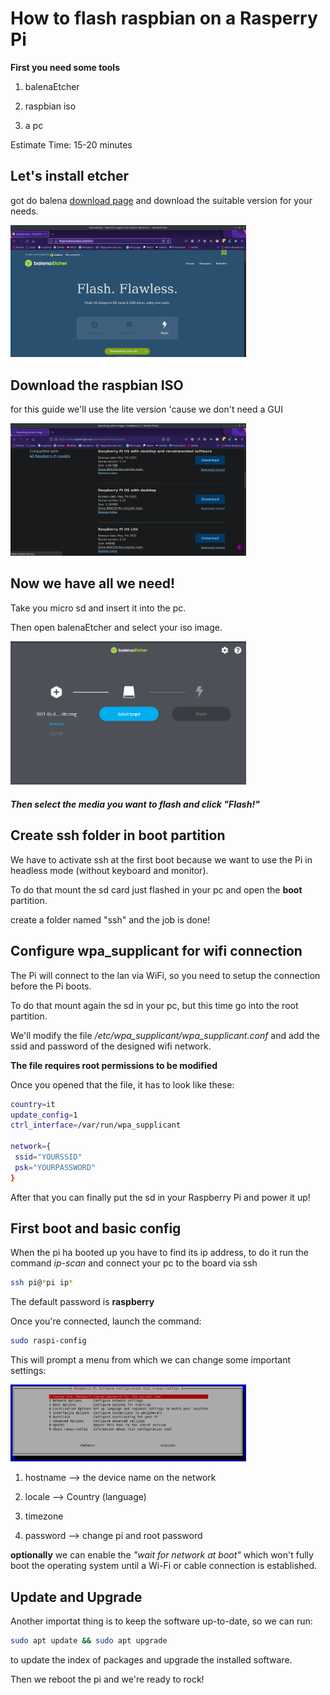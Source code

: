 # How to flash raspbian on a Rasperry Pi

**First you need some tools**

1. balenaEtcher

2. raspbian iso

3. a pc

Estimate Time: 15-20 minutes

## Let's install etcher

got do balena [download page](https://www.balena.io/etcher/) and download the
suitable version for your needs.

<img title="image" src="Screenshot_20211005_092258.png" alt="" width="377" data-align="center">

## Download the raspbian ISO

for this guide we'll use the lite version 'cause we don't need a GUI

<img title="image" src="Screenshot_20211005_092632.png" alt="" width="377" data-align="center">

## Now we have all we need!

Take you micro sd and insert it into the pc.

Then open balenaEtcher and select your iso image.

<img title="image" src="Screenshot_20211006_080927.png" alt="" width="377" data-align="center">

##### Then select the media you want to flash and click "Flash!"

## Create ssh folder in boot partition

We have to activate ssh at the first boot because we want to use the Pi in
headless mode (without keyboard and monitor).

To do that mount the sd card just flashed in your pc and open the **boot**
partition.

create a folder named "ssh" and the job is done!

## Configure wpa_supplicant for wifi connection

The Pi will connect to the lan via WiFi, so you need to setup the connection
before the Pi boots.

To do that mount again the sd in your pc, but this time go into the root
partition.

We'll modify the file _/etc/wpa_supplicant/wpa_supplicant.conf_ and add the ssid
and password of the designed wifi network.

**The file requires root permissions to be modified**

Once you opened that the file, it has to look like these:

```bash
country=it
update_config=1
ctrl_interface=/var/run/wpa_supplicant

network={
 ssid="YOURSSID"
 psk="YOURPASSWORD"
}
```

After that you can finally put the sd in your Raspberry Pi and power it up!

## First boot and basic config

When the pi ha booted up you have to find its ip address, to do it run the
command _ip-scan_ and connect your pc to the board via ssh

```bash
ssh pi@*pi ip*
```

The default password is **raspberry**

Once you're connected, launch the command:

```bash
sudo raspi-config
```

This will prompt a menu from which we can change some important settings:

<img title="image" src="https://github.com/filippo-ferrando/howToFlashARaspberry/blob/master/raspi-config_main.png" alt="" width="377" data-align="center">

1. hostname --> the device name on the network

2. locale --> Country (language)

3. timezone

4. password --> change pi and root password

**optionally** we can enable the _"wait for network at boot"_ which won't fully
boot the operating system until a Wi-Fi or cable connection is established.

## Update and Upgrade

Another importat thing is to keep the software up-to-date, so we can run:

```bash
sudo apt update && sudo apt upgrade
```

to update the index of packages and upgrade the installed software.

Then we reboot the pi and we're ready to rock!
